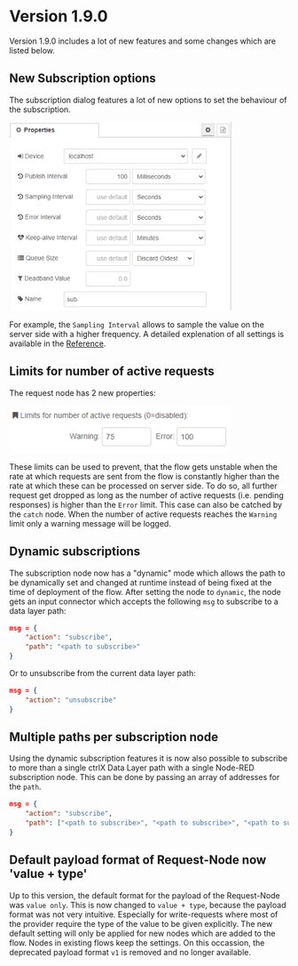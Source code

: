 # Version 1.9.0

Version 1.9.0 includes a lot of new features and some changes which are listed below.

## New Subscription options

The subscription dialog features a lot of new options to set the behaviour of the subscription.

<img src="./images/node-settings-config-subscription.png" alt="Configuration node settings" width="400px"/>

For example, the `Sampling Interval` allows to sample the value on the server side with a higher frequency.
A detailed explenation of all settings is available in the [Reference](REFERENCE.md).

## Limits for number of active requests

The request node has 2 new properties:

<img src="./images/node-settings-dl-request-limits.png" alt="Data Layer Request node settings" width="400px"/>

These limits can be used to prevent, that the flow gets unstable when the rate at which requests are sent from the flow
is constantly higher than the rate at which these can be processed on server side. To do so, all further request get dropped as long as the number of
active requests (i.e. pending responses) is higher than the `Error` limit. This case can also be catched by the `catch` node.
When the number of active requests reaches the `Warning` limit only a warning message will be logged.

## Dynamic subscriptions

The subscription node now has a "dynamic" mode which allows the path to be dynamically set and changed at runtime instead of being
fixed at the time of deployment of the flow.
After setting the node to `dynamic`, the node gets an input connector which accepts the following `msg` to subscribe to a data layer path:

```JSON
msg = {
    "action": "subscribe",
    "path": "<path to subscribe>"
}
```

Or to unsubscribe from the current data layer path:

```JSON
msg = {
    "action": "unsubscribe"
}
```

## Multiple paths per subscription node

Using the dynamic subscription features it is now also possible to subscribe to more than a single ctrlX Data Layer path with a single Node-RED subscription node.
This can be done by passing an array of addresses for the `path`.

```JSON
msg = {
    "action": "subscribe",
    "path": ["<path to subscribe>", "<path to subscribe>", "<path to subscribe>", ...]
}
```

## Default payload format of Request-Node now 'value + type'

Up to this version, the default format for the payload of the Request-Node was `value only`. This is now changed to `value + type`, because the
payload format was not very intuitive. Especially for write-requests where most of the provider require the type of the value to be given explicitly.
The new default setting will only be applied for new nodes which are added to the flow. Nodes in existing flows keep the settings.
On this occassion, the deprecated payload format `v1` is removed and no longer available.
